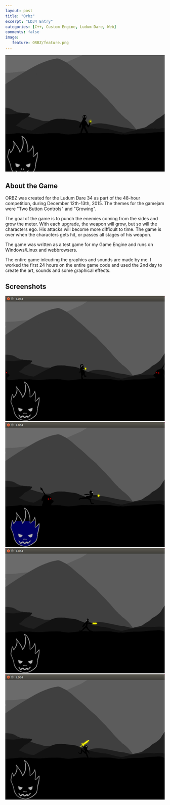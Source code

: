 ```yaml
---
layout: post
title: "Orbz"
excerpt: "LD34 Entry"
categories: [C++, Custom Engine, Ludum Dare, Web]
comments: false
image:
   feature: ORBZ/feature.png
---
```


<img src ="/img/ORBZ/gameplay.gif" style="float:none;" />


## About the Game
ORBZ was created for the Ludum Dare 34 as part of the 48-hour competition, during December 12th-13th, 2015.
The themes for the gamejam were "Two Button Controls" and "Growing".

The goal of the game is to punch the enemies coming from the sides and grow the meter. With each upgrade, the weapon will grow, but so will the characters ego. 
His attacks will become more difficult to time. The game is over when the characters gets hit, or passes all stages of his weapon.

The game was written as a test game for my Game Engine and runs on Windows/Linux and webbrowsers.

The entire game inlcuding the graphics and sounds are made by me.
I worked the first 24 hours on the entire game code and used the 2nd day to create the art,
sounds and some graphical effects.

## Screenshots
![Punch Image](/img/ORBZ/punch.png)
![Punching Image](/img/ORBZ/punching.png)
![stab Image](/img/ORBZ/stab.png)
![sword Image](/img/ORBZ/sword.png)



